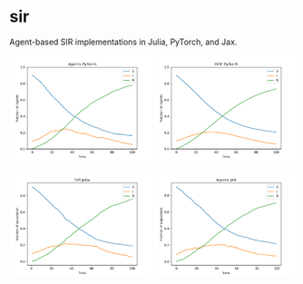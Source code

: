 # sir

Agent-based SIR implementations in Julia, PyTorch, and Jax.

<p float="left">
  <img src="./sir_agents_torch.png" width="250" >
  <img src="./sir_ode_torch.png" width="250" />
</p>

<p float="left">
  <img src="./sir_julia.png" width="250" >
  <img src="./sir_jax.png" width="250" />
</p>

